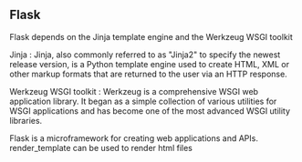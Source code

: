 ## Flask

Flask depends on the Jinja template engine and the Werkzeug WSGI toolkit

Jinja : Jinja, also commonly referred to as "Jinja2" to specify the newest release version, is a Python template engine used to create HTML, XML or other markup formats that are returned to the user via an HTTP response.

Werkzeug WSGI toolkit : Werkzeug is a comprehensive WSGI web application library. It began as a simple collection of various utilities for WSGI applications and has become one of the most advanced WSGI utility libraries.

Flask is a microframework for creating web applications and APIs.
render_template can be used to render html files
